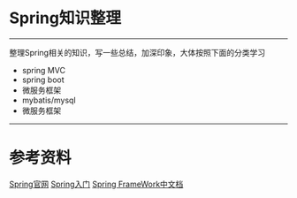 # Spring知识整理
---
整理Spring相关的知识，写一些总结，加深印象，大体按照下面的分类学习
+ spring MVC
+ spring boot
+ 微服务框架
+ mybatis/mysql
+ 微服务框架

---
# 参考资料<br>
[Spring官网](https://spring.io/)
[Spring入门](https://www.w3cschool.cn/wkspring/)
[Spring FrameWork中文档](https://www.docs4dev.com/docs/zh/spring-framework/5.1.3.RELEASE/reference/core.html)